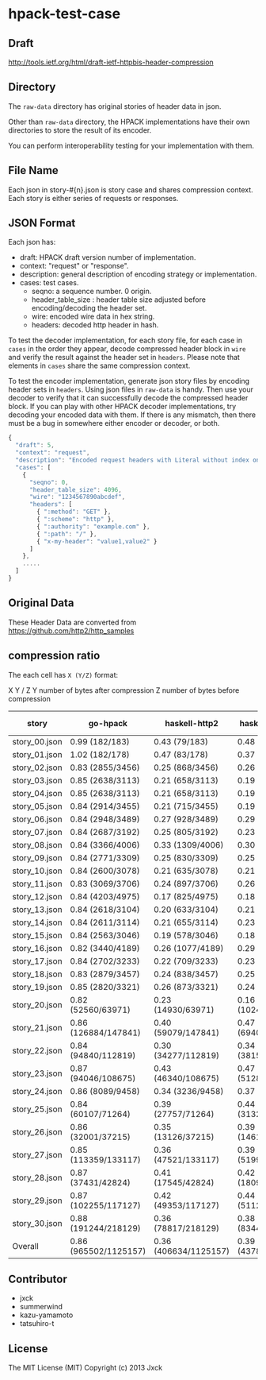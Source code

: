 # hpack-test-case

## Draft

http://tools.ietf.org/html/draft-ietf-httpbis-header-compression


## Directory

The ```raw-data``` directory has original stories of header data in
json.

Other than ```raw-data``` directory, the HPACK implementations have
their own directories to store the result of its encoder.

You can perform interoperability testing for your implementation with
them.

## File Name

Each json in story-#{n}.json is story case and shares compression
context. Each story is either series of requests or responses.

## JSON Format

Each json has:

- draft:   HPACK draft version number of implementation.
- context: "request" or "response".
- description: general description of encoding strategy or implementation.
- cases:   test cases.
  - seqno: a sequence number. 0 origin.
  - header_table_size : header table size adjusted before encoding/decoding the header set.
  - wire:    encoded wire data in hex string.
  - headers:  decoded http header in hash.

To test the decoder implementation, for each story file, for each case
in ```cases``` in the order they appear, decode compressed header
block in ```wire``` and verify the result against the header set in
```headers```. Please note that elements in ```cases``` share the same
compression context.

To test the encoder implementation, generate json story files by
encoding header sets in ```headers```. Using json files in
```raw-data``` is handy. Then use your decoder to verify that it can
successfully decode the compressed header block. If you can play with
other HPACK decoder implementations, try decoding your encoded data
with them. If there is any mismatch, then there must be a bug in
somewhere either encoder or decoder, or both.

```js
{
  "draft": 5,
  "context": "request",
  "description": "Encoded request headers with Literal without index only.",
  "cases": [
    {
      "seqno": 0,
      "header_table_size": 4096,
      "wire": "1234567890abcdef",
      "headers": [
        { ":method": "GET" },
        { ":scheme": "http" },
        { ":authority": "example.com" },
        { ":path": "/" },
        { "x-my-header": "value1,value2" }
      ]
    },
    .....
  ]
}
```

## Original Data

These Header Data are converted from https://github.com/http2/http_samples


## compression ratio

The each cell has ``X (Y/Z)`` format:

X
  Y / Z
Y
  number of bytes after compression
Z
  number of bytes before compression

| story          | go-hpack                     | haskell-http2                | haskell-http2-diff           | haskell-http2-diff-huffman   | haskell-http2-linear         | nghttp2                      | nghttp2-16384-4096           | haskell-http2-linear-huffman | haskell-http2-naive          | haskell-http2-naive-huffman  | node-http2-hpack             | node-http2-protocol          | twitter-hpack                | nghttp2-512                  | twitter-hpack-512            |
| -------------- | ---------------------------- | ---------------------------- | ---------------------------- | ---------------------------- | ---------------------------- | ---------------------------- | ---------------------------- | ---------------------------- | ---------------------------- | ---------------------------- | ---------------------------- | ---------------------------- | ---------------------------- | ---------------------------- | ---------------------------- |
| story\_00.json | 0.99 (182/183)               | 0.43 (79/183)                | 0.48 (87/183)                | 0.36 (65/183)                | 0.50 (92/183)                | 0.36 (65/183)                | 0.36 (65/183)                | 0.38 (70/183)                | 1.21 (222/183)               | 0.99 (182/183)               | 0.40 (74/183)                | 0.36 (65/183)                | 0.36 (65/183)                | 0.36 (65/183)                | 0.36 (65/183)                |
| story\_01.json | 1.02 (182/178)               | 0.47 (83/178)                | 0.37 (65/178)                | 0.31 (56/178)                | 0.39 (70/178)                | 0.31 (56/178)                | 0.31 (56/178)                | 0.34 (61/178)                | 1.23 (219/178)               | 1.02 (182/178)               | 0.31 (56/178)                | 0.31 (56/178)                | 0.31 (56/178)                | 0.31 (56/178)                | 0.31 (56/178)                |
| story\_02.json | 0.83 (2855/3456)             | 0.25 (868/3456)              | 0.26 (897/3456)              | 0.19 (653/3456)              | 0.28 (968/3456)              | 0.19 (653/3456)              | 0.19 (653/3456)              | 0.21 (724/3456)              | 1.09 (3760/3456)             | 0.83 (2855/3456)             | 0.20 (680/3456)              | 0.19 (660/3456)              | 0.19 (660/3456)              | 0.61 (2092/3456)             | 0.61 (2092/3456)             |
| story\_03.json | 0.85 (2638/3113)             | 0.21 (658/3113)              | 0.19 (590/3113)              | 0.14 (446/3113)              | 0.21 (660/3113)              | 0.14 (446/3113)              | 0.14 (446/3113)              | 0.17 (516/3113)              | 1.10 (3420/3113)             | 0.85 (2638/3113)             | 0.15 (455/3113)              | 0.14 (445/3113)              | 0.14 (445/3113)              | 0.45 (1409/3113)             | 0.60 (1872/3113)             |
| story\_04.json | 0.85 (2638/3113)             | 0.21 (658/3113)              | 0.19 (590/3113)              | 0.14 (446/3113)              | 0.21 (660/3113)              | 0.14 (446/3113)              | 0.14 (446/3113)              | 0.17 (516/3113)              | 1.10 (3420/3113)             | 0.85 (2638/3113)             | 0.15 (455/3113)              | 0.14 (445/3113)              | 0.14 (445/3113)              | 0.45 (1409/3113)             | 0.60 (1872/3113)             |
| story\_05.json | 0.84 (2914/3455)             | 0.21 (715/3455)              | 0.19 (667/3455)              | 0.15 (507/3455)              | 0.21 (738/3455)              | 0.15 (507/3455)              | 0.15 (507/3455)              | 0.17 (578/3455)              | 1.10 (3786/3455)             | 0.84 (2914/3455)             | 0.15 (514/3455)              | 0.15 (504/3455)              | 0.15 (504/3455)              | 0.61 (2107/3455)             | 0.61 (2107/3455)             |
| story\_06.json | 0.84 (2948/3489)             | 0.27 (928/3489)              | 0.29 (1013/3489)             | 0.23 (797/3489)              | 0.31 (1089/3489)             | 0.23 (797/3489)              | 0.23 (797/3489)              | 0.25 (873/3489)              | 1.09 (3798/3489)             | 0.84 (2948/3489)             | 0.24 (834/3489)              | 0.23 (805/3489)              | 0.23 (805/3489)              | 0.45 (1566/3489)             | 0.62 (2179/3489)             |
| story\_07.json | 0.84 (2687/3192)             | 0.25 (805/3192)              | 0.23 (733/3192)              | 0.18 (559/3192)              | 0.25 (802/3192)              | 0.18 (559/3192)              | 0.18 (559/3192)              | 0.20 (628/3192)              | 1.10 (3502/3192)             | 0.84 (2687/3192)             | 0.19 (593/3192)              | 0.18 (568/3192)              | 0.18 (568/3192)              | 0.60 (1916/3192)             | 0.60 (1916/3192)             |
| story\_08.json | 0.84 (3366/4006)             | 0.33 (1309/4006)             | 0.30 (1202/4006)             | 0.24 (942/4006)              | 0.32 (1262/4006)             | 0.24 (942/4006)              | 0.24 (942/4006)              | 0.25 (1002/4006)             | 1.08 (4339/4006)             | 0.84 (3366/4006)             | 0.24 (959/4006)              | 0.24 (949/4006)              | 0.24 (949/4006)              | 0.64 (2563/4006)             | 0.64 (2563/4006)             |
| story\_09.json | 0.84 (2771/3309)             | 0.25 (830/3309)              | 0.25 (817/3309)              | 0.19 (628/3309)              | 0.27 (884/3309)              | 0.19 (628/3309)              | 0.19 (628/3309)              | 0.21 (695/3309)              | 1.09 (3620/3309)             | 0.84 (2771/3309)             | 0.18 (581/3309)              | 0.17 (572/3309)              | 0.17 (572/3309)              | 0.48 (1585/3309)             | 0.61 (2002/3309)             |
| story\_10.json | 0.84 (2600/3078)             | 0.21 (635/3078)              | 0.21 (648/3078)              | 0.16 (489/3078)              | 0.23 (717/3078)              | 0.16 (489/3078)              | 0.16 (489/3078)              | 0.18 (558/3078)              | 1.10 (3382/3078)             | 0.84 (2600/3078)             | 0.16 (501/3078)              | 0.16 (487/3078)              | 0.16 (487/3078)              | 0.45 (1399/3078)             | 0.60 (1837/3078)             |
| story\_11.json | 0.83 (3069/3706)             | 0.24 (897/3706)              | 0.26 (975/3706)              | 0.19 (719/3706)              | 0.28 (1050/3706)             | 0.19 (719/3706)              | 0.19 (719/3706)              | 0.21 (794/3706)              | 1.09 (4040/3706)             | 0.83 (3069/3706)             | 0.20 (732/3706)              | 0.19 (712/3706)              | 0.19 (712/3706)              | 0.41 (1523/3706)             | 0.61 (2257/3706)             |
| story\_12.json | 0.84 (4203/4975)             | 0.17 (825/4975)              | 0.18 (875/4975)              | 0.14 (677/4975)              | 0.19 (968/4975)              | 0.14 (677/4975)              | 0.14 (677/4975)              | 0.15 (770/4975)              | 1.07 (5318/4975)             | 0.84 (4203/4975)             | 0.14 (720/4975)              | 0.14 (685/4975)              | 0.14 (685/4975)              | 0.68 (3391/4975)             | 0.68 (3391/4975)             |
| story\_13.json | 0.84 (2618/3104)             | 0.20 (633/3104)              | 0.21 (646/3104)              | 0.15 (477/3104)              | 0.23 (725/3104)              | 0.15 (477/3104)              | 0.15 (477/3104)              | 0.18 (556/3104)              | 1.10 (3411/3104)             | 0.84 (2618/3104)             | 0.16 (510/3104)              | 0.16 (485/3104)              | 0.16 (485/3104)              | 0.38 (1182/3104)             | 0.60 (1851/3104)             |
| story\_14.json | 0.84 (2611/3114)             | 0.21 (655/3114)              | 0.23 (728/3114)              | 0.17 (534/3114)              | 0.26 (799/3114)              | 0.17 (534/3114)              | 0.17 (534/3114)              | 0.19 (605/3114)              | 1.10 (3418/3114)             | 0.84 (2611/3114)             | 0.18 (556/3114)              | 0.17 (542/3114)              | 0.17 (542/3114)              | 0.41 (1264/3114)             | 0.59 (1848/3114)             |
| story\_15.json | 0.84 (2563/3046)             | 0.19 (578/3046)              | 0.18 (562/3046)              | 0.14 (425/3046)              | 0.21 (634/3046)              | 0.14 (425/3046)              | 0.14 (425/3046)              | 0.16 (497/3046)              | 1.10 (3347/3046)             | 0.84 (2563/3046)             | 0.14 (436/3046)              | 0.14 (431/3046)              | 0.14 (431/3046)              | 0.43 (1296/3046)             | 0.59 (1802/3046)             |
| story\_16.json | 0.82 (3440/4189)             | 0.26 (1077/4189)             | 0.29 (1213/4189)             | 0.22 (911/4189)              | 0.31 (1278/4189)             | 0.22 (911/4189)              | 0.22 (911/4189)              | 0.23 (976/4189)              | 1.08 (4533/4189)             | 0.82 (3440/4189)             | 0.20 (836/4189)              | 0.20 (823/4189)              | 0.20 (823/4189)              | 0.61 (2543/4189)             | 0.61 (2543/4189)             |
| story\_17.json | 0.84 (2702/3233)             | 0.22 (709/3233)              | 0.23 (757/3233)              | 0.17 (548/3233)              | 0.26 (829/3233)              | 0.17 (548/3233)              | 0.17 (548/3233)              | 0.19 (620/3233)              | 1.10 (3546/3233)             | 0.84 (2702/3233)             | 0.18 (579/3233)              | 0.17 (555/3233)              | 0.17 (555/3233)              | 0.60 (1924/3233)             | 0.60 (1924/3233)             |
| story\_18.json | 0.83 (2879/3457)             | 0.24 (838/3457)              | 0.25 (848/3457)              | 0.18 (632/3457)              | 0.26 (909/3457)              | 0.18 (632/3457)              | 0.18 (632/3457)              | 0.20 (693/3457)              | 1.09 (3773/3457)             | 0.83 (2879/3457)             | 0.19 (644/3457)              | 0.18 (639/3457)              | 0.18 (639/3457)              | 0.58 (1996/3457)             | 0.61 (2096/3457)             |
| story\_19.json | 0.85 (2820/3321)             | 0.26 (873/3321)              | 0.24 (813/3321)              | 0.19 (643/3321)              | 0.26 (878/3321)              | 0.19 (643/3321)              | 0.19 (643/3321)              | 0.21 (708/3321)              | 1.09 (3631/3321)             | 0.85 (2820/3321)             | 0.20 (675/3321)              | 0.20 (651/3321)              | 0.20 (651/3321)              | 0.47 (1548/3321)             | 0.62 (2048/3321)             |
| story\_20.json | 0.82 (52560/63971)           | 0.23 (14930/63971)           | 0.16 (10243/63971)           | 0.12 (7472/63971)            | 0.18 (11435/63971)           | 0.12 (7461/63971)            | 0.12 (7471/63971)            | 0.14 (8664/63971)            | 1.08 (69184/63971)           | 0.82 (52560/63971)           | 0.14 (9109/63971)            | 0.14 (8695/63971)            | 0.14 (8695/63971)            | 0.62 (39389/63971)           | 0.62 (39743/63971)           |
| story\_21.json | 0.86 (126884/147841)         | 0.40 (59079/147841)          | 0.47 (69400/147841)          | 0.37 (54520/147841)          | 0.47 (69613/147841)          | 0.37 (54502/147841)          | 0.37 (55281/147841)          | 0.37 (54733/147841)          | 1.10 (162204/147841)         | 0.86 (126884/147841)         | 0.37 (54204/147841)          | 0.37 (54098/147841)          | 0.37 (54098/147841)          | 0.65 (96673/147841)          | 0.66 (96975/147841)          |
| story\_22.json | 0.84 (94840/112819)          | 0.30 (34277/112819)          | 0.34 (38153/112819)          | 0.24 (27588/112819)          | 0.35 (39098/112819)          | 0.24 (27578/112819)          | 0.25 (27969/112819)          | 0.25 (28533/112819)          | 1.12 (126406/112819)         | 0.84 (94840/112819)          | 0.25 (28565/112819)          | 0.25 (27926/112819)          | 0.25 (27926/112819)          | 0.41 (46410/112819)          | 0.45 (51134/112819)          |
| story\_23.json | 0.87 (94046/108675)          | 0.43 (46340/108675)          | 0.47 (51289/108675)          | 0.36 (39180/108675)          | 0.47 (51026/108675)          | 0.36 (39112/108675)          | 0.37 (39746/108675)          | 0.36 (38917/108675)          | 1.11 (121036/108675)         | 0.87 (94046/108675)          | 0.36 (39231/108675)          | 0.36 (39047/108675)          | 0.36 (39047/108675)          | 0.55 (59557/108675)          | 0.56 (61207/108675)          |
| story\_24.json | 0.86 (8089/9458)             | 0.34 (3236/9458)             | 0.37 (3462/9458)             | 0.26 (2458/9458)             | 0.37 (3543/9458)             | 0.26 (2455/9458)             | 0.26 (2462/9458)             | 0.27 (2539/9458)             | 1.11 (10541/9458)            | 0.86 (8089/9458)             | 0.26 (2486/9458)             | 0.26 (2474/9458)             | 0.26 (2474/9458)             | 0.54 (5073/9458)             | 0.54 (5073/9458)             |
| story\_25.json | 0.84 (60107/71264)           | 0.39 (27757/71264)           | 0.44 (31328/71264)           | 0.33 (23188/71264)           | 0.44 (31341/71264)           | 0.33 (23169/71264)           | 0.33 (23566/71264)           | 0.33 (23201/71264)           | 1.11 (79141/71264)           | 0.84 (60107/71264)           | 0.33 (23739/71264)           | 0.33 (23647/71264)           | 0.33 (23647/71264)           | 0.49 (34661/71264)           | 0.53 (37971/71264)           |
| story\_26.json | 0.86 (32001/37215)           | 0.35 (13126/37215)           | 0.39 (14612/37215)           | 0.30 (11256/37215)           | 0.40 (14875/37215)           | 0.30 (11248/37215)           | 0.31 (11401/37215)           | 0.31 (11519/37215)           | 1.11 (41298/37215)           | 0.86 (32001/37215)           | 0.31 (11396/37215)           | 0.31 (11388/37215)           | 0.31 (11388/37215)           | 0.54 (19996/37215)           | 0.55 (20423/37215)           |
| story\_27.json | 0.85 (113359/133117)         | 0.36 (47521/133117)          | 0.39 (51994/133117)          | 0.30 (39994/133117)          | 0.39 (51883/133117)          | 0.30 (39982/133117)          | 0.30 (40443/133117)          | 0.30 (39883/133117)          | 1.07 (142573/133117)         | 0.85 (113359/133117)         | 0.31 (40829/133117)          | 0.31 (40816/133117)          | 0.31 (40816/133117)          | 0.71 (94918/133117)          | 0.72 (95220/133117)          |
| story\_28.json | 0.87 (37431/42824)           | 0.41 (17545/42824)           | 0.42 (18091/42824)           | 0.33 (14052/42824)           | 0.42 (18012/42824)           | 0.33 (14032/42824)           | 0.33 (14249/42824)           | 0.33 (13973/42824)           | 1.12 (47749/42824)           | 0.87 (37431/42824)           | 0.33 (14177/42824)           | 0.33 (14143/42824)           | 0.33 (14143/42824)           | 0.57 (24221/42824)           | 0.59 (25388/42824)           |
| story\_29.json | 0.87 (102255/117127)         | 0.42 (49353/117127)          | 0.44 (51127/117127)          | 0.34 (39768/117127)          | 0.44 (51052/117127)          | 0.34 (39708/117127)          | 0.34 (40373/117127)          | 0.34 (39693/117127)          | 1.11 (129935/117127)         | 0.87 (102255/117127)         | 0.35 (41485/117127)          | 0.35 (41393/117127)          | 0.35 (41393/117127)          | 0.62 (72630/117127)          | 0.64 (74535/117127)          |
| story\_30.json | 0.88 (191244/218129)         | 0.36 (78817/218129)          | 0.38 (83445/218129)          | 0.30 (64801/218129)          | 0.39 (85125/218129)          | 0.30 (64727/218129)          | 0.30 (65898/218129)          | 0.30 (66481/218129)          | 1.12 (244536/218129)         | 0.88 (191244/218129)         | 0.30 (65881/218129)          | 0.30 (65505/218129)          | 0.30 (65505/218129)          | 0.58 (125798/218129)         | 0.58 (127178/218129)         |
| Overall        | 0.86 (965502/1125157)        | 0.36 (406634/1125157)        | 0.39 (437870/1125157)        | 0.30 (335431/1125157)        | 0.39 (443015/1125157)        | 0.30 (335128/1125157)        | 0.30 (340013/1125157)        | 0.30 (340576/1125157)        | 1.10 (1243088/1125157)       | 0.86 (965502/1125157)        | 0.30 (342492/1125157)        | 0.30 (340211/1125157)        | 0.30 (340211/1125157)        | 0.58 (652160/1125157)        | 0.60 (673168/1125157)        |


## Contributor

- jxck
- summerwind
- kazu-yamamoto
- tatsuhiro-t


## License

The MIT License (MIT)
Copyright (c) 2013 Jxck
